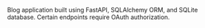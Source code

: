 Blog application built using FastAPI, SQLAlchemy ORM, and SQLite database. Certain endpoints require OAuth authorization.
